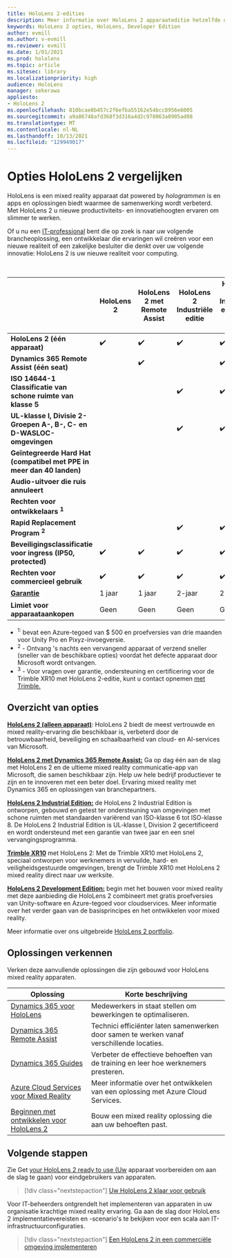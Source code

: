 ```yaml
---
title: HoloLens 2-edities
description: Meer informatie over HoloLens 2 apparaateditie hetzelfde of anders is en wat u moet doen nadat u een eigen apparaat hebt.
keywords: HoloLens 2 opties, HoloLens, Developer Edition
author: evmill
ms.author: v-evmill
ms.reviewer: evmill
ms.date: 1/01/2021
ms.prod: hololens
ms.topic: article
ms.sitesec: library
ms.localizationpriority: high
audience: HoloLens
manager: sekerawa
appliesto:
- HoloLens 2
ms.openlocfilehash: 810bcae8b457c2f6efba55162e54bcc8956e6005
ms.sourcegitcommit: a9a86748afd368f3d316a4d2c978063a0905ad08
ms.translationtype: MT
ms.contentlocale: nl-NL
ms.lasthandoff: 10/13/2021
ms.locfileid: "129949017"
---
```

# <a name="compare-hololens-2-options"></a>Opties HoloLens 2 vergelijken

HoloLens is een mixed reality apparaat dat powered by *hologrammen* is en apps en oplossingen biedt waarmee de samenwerking wordt verbeterd. Met HoloLens 2 u nieuwe productiviteits- en innovatiehoogten ervaren om slimmer te werken.

Of u nu een [IT-professional](https://www.microsoft.com/hololens/apps) bent [](https://www.microsoft.com/hololens/developers) die op zoek is naar uw [](https://www.microsoft.com/hololens/apps) volgende brancheoplossing, een ontwikkelaar die ervaringen wil creëren voor een nieuwe realiteit of een zakelijke besluiter die denkt over uw volgende innovatie: HoloLens 2 is uw nieuwe realiteit voor computing.

<br>

|                                                      | HoloLens 2 | HoloLens 2 met Remote Assist | HoloLens 2 Industriële editie | HoloLens 2 Industriële editie met Remote Assist | XR10 met HoloLens 2 | HoloLens 2 Development Edition |
|------------------------------------------------------|------------|-------------------------------|-------------------------------|--------------------------------------------------|------------------------------|--------------------------------|
| **HoloLens 2 (één apparaat)**                       |      ✔️     |               ✔️               |               ✔️               |                         ✔️                        |               ✔️              |                ✔️               |
| **Dynamics 365 Remote Assist (één seat)**                |            |               ✔️               |                               |                         ✔️                        |                              |                                |
| **ISO 14644-1 Classificatie van schone ruimte van klasse 5**           |            |                               |               ✔️               |                         ✔️                        |                              |                                |
| **UL-klasse I, Divisie 2-Groepen A-, B-, C- en D-WASLOC-omgevingen**                     |            |                               |               ✔️               |                         ✔️                        |               ✔️              |                                |
| **Geïntegreerde Hard Hat (compatibel met PPE in meer dan 40 landen)** |            |                               |                               |                                                  |               ✔️              |                                |
| **Audio-uitvoer die ruis annuleert**                        |            |                               |                               |                                                  |               ✔️              |                                |
| **Rechten voor ontwikkelaars <sup>1</sup>**                             |            |                               |                               |                                                  |                              |                ✔️               |
| **Rapid Replacement Program <sup>2</sup>**                          |            |                               |               ✔️               |                         ✔️                        |                              |                                |
 **Beveiligingsclassificatie voor ingress (IP50, protected)**                       |      ✔️     |               ✔️               |               ✔️               |                         ✔️                        |               ✔️              |                ✔️               |
| **Rechten voor commercieel gebruik**                                |      ✔️     |               ✔️               |               ✔️               |                         ✔️                        |               ✔️              |                                |
| [**Garantie**](hololens2-hardware.md#warranty-information)                                             |   1 jaar   |             1 jaar            |             2-jaar            |                      2-jaar                      |            1-jaar <sup>3</sup>            |             1 jaar             |
| **Limiet voor apparaataankopen**                                |    Geen    |              Geen             |              Geen             |                       Geen                       |             Geen             |       Eén per transactie      |

- <sup>1:</sup> bevat een Azure-tegoed van $ 500 en proefversies van drie maanden voor Unity Pro en Pixyz-invoegversie.
- <sup>2</sup> - Ontvang 's nachts een vervangend apparaat of verzend sneller (sneller van de beschikbare opties) voordat het defecte apparaat door Microsoft wordt ontvangen.
- <sup>3</sup> - Voor vragen over garantie, ondersteuning en certificering voor de Trimble XR10 met HoloLens 2-editie, kunt u contact opnemen [met Trimble.](https://fieldtech.trimble.com/en/contact-support)


## <a name="options-overview"></a>Overzicht van opties

**[HoloLens 2 (alleen apparaat)](hololens2-options-device-only.md)**: HoloLens 2 biedt de meest vertrouwde en mixed reality-ervaring die beschikbaar is, verbeterd door de betrouwbaarheid, beveiliging en schaalbaarheid van cloud- en AI-services van Microsoft.

**[HoloLens 2 met Dynamics 365 Remote Assist:](hololens2-options-remote-assist.md)** Ga op dag één aan de slag met HoloLens 2 en de ultieme mixed reality communicatie-app van Microsoft, die samen beschikbaar zijn. Help uw hele bedrijf productiever te zijn en te innoveren met een beter doel. Ervaring mixed reality met Dynamics 365 en oplossingen van branchepartners.

**[HoloLens 2 Industrial Edition:](hololens2-options-industrial-edition.md)** de HoloLens 2 Industrial Edition is ontworpen, gebouwd en getest ter ondersteuning van omgevingen met schone ruimten met standaarden variërend van ISO-klasse 6 tot ISO-klasse 8. De HoloLens 2 Industrial Edition is UL-klasse I, Division 2 gecertificeerd en wordt ondersteund met een garantie van twee jaar en een snel vervangingsprogramma.

**[Trimble XR10](hololens2-options-trimble-xr10-edition.md)** met HoloLens 2: Met de Trimble XR10 met HoloLens 2, speciaal ontworpen voor werknemers in vervuilde, hard- en veiligheidsgestuurde omgevingen, brengt de Trimble XR10 met HoloLens 2 mixed reality direct naar uw werksite.

**[HoloLens 2 Development Edition:](hololens2-options-dev-edition.md)** begin met het bouwen voor mixed reality met deze aanbieding die HoloLens 2 combineert met gratis proefversies van Unity-software en Azure-tegoed voor cloudservices. Meer informatie over het verder gaan van de basisprincipes en het ontwikkelen voor mixed reality.

Meer informatie over ons uitgebreide [HoloLens 2 portfolio](https://www.microsoft.com/hololens/buy).

## <a name="explore-solutions"></a>Oplossingen verkennen

Verken deze aanvullende oplossingen die zijn gebouwd voor HoloLens mixed reality apparaten.

| Oplossing | Korte beschrijving                                                                                |
|----------|---------------------------------------------------------------------------------------------------|
| [Dynamics 365 voor HoloLens](https://www.microsoft.com//hololens/apps)          | Medewerkers in staat stellen om bewerkingen te optimaliseren.                                                        |
| [Dynamics 365 Remote Assist](https://dynamics.microsoft.com/mixed-reality/remote-assist/)          | Technici efficiënter laten samenwerken door samen te werken vanaf verschillende locaties. |
|   [Dynamics 365 Guides](https://dynamics.microsoft.com/mixed-reality/guides/)        | Verbeter de effectieve behoeften van de training en leer hoe werknemers presteren.                          |
|  [Azure Cloud Services voor Mixed Reality](/windows/mixed-reality/develop/mixed-reality-cloud-services#:~:text=Mixed%20Reality%20services%20Mixed%20Reality%20cloud%20services%20like,all%20in%20the%20context%20of%20your%20users%E2%80%99%20environments)         | Meer informatie over het ontwikkelen van een oplossing met Azure Cloud Services.                                       |
|  [Beginnen met ontwikkelen voor HoloLens 2](/windows/mixed-reality/develop/development?tabs=unity)         | Bouw een mixed reality oplossing die aan uw behoeften past.                                                 |

## <a name="next-steps"></a>Volgende stappen

Zie Get [your HoloLens 2 ready to use (Uw](hololens2-setup.md) apparaat voorbereiden om aan de slag te gaan) voor eindgebruikers van apparaten.

> [!div class="nextstepaction"]
> [Uw HoloLens 2 klaar voor gebruik](hololens2-setup.md)

Voor IT-beheerders ontgrendelt het implementeren van apparaten in uw organisatie krachtige mixed reality ervaring. Ga aan de slag door HoloLens 2 implementatievereisten en -scenario's te bekijken voor een scala aan IT-infrastructuurconfiguraties.

> [!div class="nextstepaction"]
> [Een HoloLens 2 in een commerciële omgeving implementeren](hololens-requirements.md)

